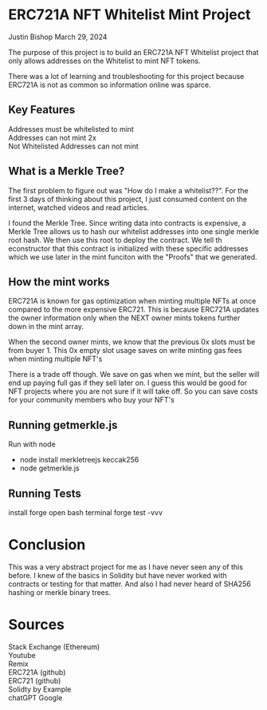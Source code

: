 # ERC721A NFT Whitelist Mint Project
Justin Bishop
March 29, 2024

The purpose of this project is to build an ERC721A NFT Whitelist project that only allows addresses on the Whitelist to mint NFT tokens.

There was a lot of learning and troubleshooting for this project because ERC721A is not as common so information online was sparce.

## Key Features
Addresses must be whitelisted to mint  
Addresses can not mint 2x  
Not Whitelisted Addresses can not mint  

## What is a Merkle Tree?  
The first problem to figure out was "How do I make a whitelist??". For the first 3 days of thinking about this project, I just consumed content on the internet, watched videos and read articles.

I found the Merkle Tree. Since writing data into contracts is expensive, a Merkle Tree allows us to hash our whitelist addresses into one single merkle root hash. We then use this root to deploy the contract. We tell th econstructor that this contract is initialized with these specific addresses which we use later in the mint funciton with the "Proofs" that we generated.

## How the mint works
ERC721A is known for gas optimization when minting multiple NFTs at once compared to the more expensive ERC721. This is because ERC721A updates the owner information only when the NEXT owner mints tokens further down in the mint array.

When the second owner mints, we know that the previous 0x slots must be from buyer 1. This 0x empty slot usage saves on write minting gas fees when minting multiple NFT's

There is a trade off though. We save on gas when we mint, but the seller will end up paying full gas if they sell later on. I guess this would be good for NFT projects where you are not sure if it will take off. So you can save costs for your community members who buy your NFT's

## Running getmerkle.js
Run with node
- node install merkletreejs keccak256
- node getmerkle.js

## Running Tests
install forge
open bash terminal
forge test -vvv

# Conclusion
This was a very abstract project for me as I have never seen any of this before. I knew of the basics in Solidity but have never worked with contracts or testing for that matter. And also I had never heard of SHA256 hashing or merkle binary trees.

# Sources
Stack Exchange (Ethereum)  
Youtube  
Remix  
ERC721A (github)  
ERC721 (github)  
Solidty by Example  
chatGPT
Google